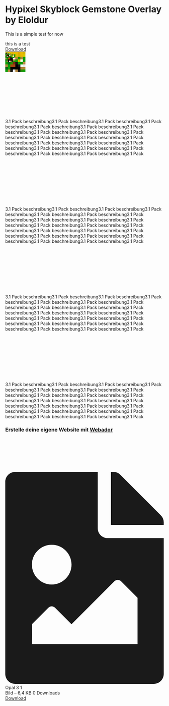 # Hypixel Skyblock Gemstone Overlay by Eloldur
This is a simple test for now
<html><body> this is a test <div><a href="https://github.com/MrGamerAgent/mrgameragent.github.io/raw/main/%5BR%5D%20%C2%A76Elo's%20%C2%A72Gemstones%20%C2%A7aV3.1%20%C2%A77%5B1.8.%2B%5D.zip" class="jw-download-button js-download-link jw-btn jw-btn-sm jw-btn-style-default jw-btn__default-color">Download</a></div></body></html>
<img src="/pack[1].png" alt="3.1">
<div
    id="jw-element-188986943"
    data-jw-element-id="188986943"
        class="jw-tree-node jw-element jw-image-text"
>
        <div class="jw-element-imagetext-container jw-element-imagetext-container--image">
    <div
    class="jw-intent jw-element-image jw-element-child jw-element-content jw-element-activeless jw-element-no-margin  jw-element-image-is-left"
            style="width: 128px;"
        data-high-res-path="https://fastly.jwwb.nl/public/n/v/m/temp-hkaywhjrjxwcqwqmdojg/tj4p24/image-5.png"
>
                        <picture
            class="jw-element-image__image-wrapper jw-image-is-square jw-intrinsic"
                            style="padding-top: 100%;"
                    >
                            <img
                    class="jw-element-image__image jw-lazy jw-intrinsic__item"
                    width="128"
                    height="128"
                    alt=""
                    src="data:image/gif;base64,R0lGODlhAQABAIAAAP///wAAACH5BAEAAAAALAAAAAABAAEAAAICRAEAOw==" data-src="https://fastly.jwwb.nl/public/n/v/m/temp-hkaywhjrjxwcqwqmdojg/image-5.png" data-srcset="https://fastly.jwwb.nl/public/n/v/m/temp-hkaywhjrjxwcqwqmdojg/image-5.png 128w, https://fastly.jwwb.nl/public/n/v/m/temp-hkaywhjrjxwcqwqmdojg/image-5.png 128w" data-sizes="(max-width: 640px) 128px, (max-width: 1200px) 100vw, 128px"                                    />
                    </picture>
        </div>
<div class="jw-element-imagetext-text">
            <p>3.1 Pack beschreibung3.1 Pack beschreibung3.1 Pack beschreibung3.1 Pack beschreibung3.1 Pack beschreibung3.1 Pack beschreibung3.1 Pack beschreibung3.1 Pack beschreibung3.1 Pack beschreibung3.1 Pack beschreibung3.1 Pack beschreibung3.1 Pack beschreibung3.1 Pack beschreibung3.1 Pack beschreibung3.1 Pack beschreibung3.1 Pack beschreibung3.1 Pack beschreibung3.1 Pack beschreibung3.1 Pack beschreibung3.1 Pack beschreibung3.1 Pack beschreibung3.1 Pack </p>    </div>
    </div>
</div><div
    id="jw-element-188988120"
    data-jw-element-id="188988120"
        class="jw-tree-node jw-element jw-image-text"
>
        <div class="jw-element-imagetext-container jw-element-imagetext-container--image">
    <div
    class="jw-intent jw-element-image jw-element-child jw-element-content jw-element-activeless jw-element-no-margin  jw-element-image-is-left"
            style="width: 128px;"
        data-high-res-path="https://fastly.jwwb.nl/public/n/v/m/temp-hkaywhjrjxwcqwqmdojg/tj4p24/image-5.png"
>
                        <picture
            class="jw-element-image__image-wrapper jw-image-is-square jw-intrinsic"
                            style="padding-top: 100%;"
                    >
                            <img
                    class="jw-element-image__image jw-lazy jw-intrinsic__item"
                    width="128"
                    height="128"
                    alt=""
                    src="data:image/gif;base64,R0lGODlhAQABAIAAAP///wAAACH5BAEAAAAALAAAAAABAAEAAAICRAEAOw==" data-src="https://fastly.jwwb.nl/public/n/v/m/temp-hkaywhjrjxwcqwqmdojg/image-5.png" data-srcset="https://fastly.jwwb.nl/public/n/v/m/temp-hkaywhjrjxwcqwqmdojg/image-5.png 128w, https://fastly.jwwb.nl/public/n/v/m/temp-hkaywhjrjxwcqwqmdojg/image-5.png 128w" data-sizes="(max-width: 640px) 128px, (max-width: 1200px) 100vw, 128px"                                    />
                    </picture>
        </div>
<div class="jw-element-imagetext-text">
            <p>3.1 Pack beschreibung3.1 Pack beschreibung3.1 Pack beschreibung3.1 Pack beschreibung3.1 Pack beschreibung3.1 Pack beschreibung3.1 Pack beschreibung3.1 Pack beschreibung3.1 Pack beschreibung3.1 Pack beschreibung3.1 Pack beschreibung3.1 Pack beschreibung3.1 Pack beschreibung3.1 Pack beschreibung3.1 Pack beschreibung3.1 Pack beschreibung3.1 Pack beschreibung3.1 Pack beschreibung3.1 Pack beschreibung3.1 Pack beschreibung3.1 Pack beschreibung3.1 Pack </p>    </div>
    </div>
</div><div
    id="jw-element-188988130"
    data-jw-element-id="188988130"
        class="jw-tree-node jw-element jw-image-text"
>
        <div class="jw-element-imagetext-container jw-element-imagetext-container--image">
    <div
    class="jw-intent jw-element-image jw-element-child jw-element-content jw-element-activeless jw-element-no-margin  jw-element-image-is-left"
            style="width: 128px;"
        data-high-res-path="https://fastly.jwwb.nl/public/n/v/m/temp-hkaywhjrjxwcqwqmdojg/tj4p24/image-5.png"
>
                        <picture
            class="jw-element-image__image-wrapper jw-image-is-square jw-intrinsic"
                            style="padding-top: 100%;"
                    >
                            <img
                    class="jw-element-image__image jw-lazy jw-intrinsic__item"
                    width="128"
                    height="128"
                    alt=""
                    src="data:image/gif;base64,R0lGODlhAQABAIAAAP///wAAACH5BAEAAAAALAAAAAABAAEAAAICRAEAOw==" data-src="https://fastly.jwwb.nl/public/n/v/m/temp-hkaywhjrjxwcqwqmdojg/image-5.png" data-srcset="https://fastly.jwwb.nl/public/n/v/m/temp-hkaywhjrjxwcqwqmdojg/image-5.png 128w, https://fastly.jwwb.nl/public/n/v/m/temp-hkaywhjrjxwcqwqmdojg/image-5.png 128w" data-sizes="(max-width: 640px) 128px, (max-width: 1200px) 100vw, 128px"                                    />
                    </picture>
        </div>
<div class="jw-element-imagetext-text">
            <p>3.1 Pack beschreibung3.1 Pack beschreibung3.1 Pack beschreibung3.1 Pack beschreibung3.1 Pack beschreibung3.1 Pack beschreibung3.1 Pack beschreibung3.1 Pack beschreibung3.1 Pack beschreibung3.1 Pack beschreibung3.1 Pack beschreibung3.1 Pack beschreibung3.1 Pack beschreibung3.1 Pack beschreibung3.1 Pack beschreibung3.1 Pack beschreibung3.1 Pack beschreibung3.1 Pack beschreibung3.1 Pack beschreibung3.1 Pack beschreibung3.1 Pack beschreibung3.1 Pack </p>    </div>
    </div>
</div><div
    id="jw-element-188988133"
    data-jw-element-id="188988133"
        class="jw-tree-node jw-element jw-image-text jw-node-is-last-child"
>
        <div class="jw-element-imagetext-container jw-element-imagetext-container--image">
    <div
    class="jw-intent jw-element-image jw-element-child jw-element-content jw-element-activeless jw-element-no-margin  jw-element-image-is-left"
            style="width: 128px;"
        data-high-res-path="https://fastly.jwwb.nl/public/n/v/m/temp-hkaywhjrjxwcqwqmdojg/tj4p24/image-5.png"
>
                        <picture
            class="jw-element-image__image-wrapper jw-image-is-square jw-intrinsic"
                            style="padding-top: 100%;"
                    >
                            <img
                    class="jw-element-image__image jw-lazy jw-intrinsic__item"
                    width="128"
                    height="128"
                    alt=""
                    src="data:image/gif;base64,R0lGODlhAQABAIAAAP///wAAACH5BAEAAAAALAAAAAABAAEAAAICRAEAOw==" data-src="https://fastly.jwwb.nl/public/n/v/m/temp-hkaywhjrjxwcqwqmdojg/image-5.png" data-srcset="https://fastly.jwwb.nl/public/n/v/m/temp-hkaywhjrjxwcqwqmdojg/image-5.png 128w, https://fastly.jwwb.nl/public/n/v/m/temp-hkaywhjrjxwcqwqmdojg/image-5.png 128w" data-sizes="(max-width: 640px) 128px, (max-width: 1200px) 100vw, 128px"                                    />
                    </picture>
        </div>
<div class="jw-element-imagetext-text">
            <p>3.1 Pack beschreibung3.1 Pack beschreibung3.1 Pack beschreibung3.1 Pack beschreibung3.1 Pack beschreibung3.1 Pack beschreibung3.1 Pack beschreibung3.1 Pack beschreibung3.1 Pack beschreibung3.1 Pack beschreibung3.1 Pack beschreibung3.1 Pack beschreibung3.1 Pack beschreibung3.1 Pack beschreibung3.1 Pack beschreibung3.1 Pack beschreibung3.1 Pack beschreibung3.1 Pack beschreibung3.1 Pack beschreibung3.1 Pack beschreibung3.1 Pack beschreibung3.1 Pack </p>    </div>
    </div>
</div></div>    <div class="jw-element-ads-is-bottom jw-element-ads js-ads jw-element-ads-WebsiteRenderingSignup jw-element-ads--tint"><div class="jw-comment"><h3>Erstelle deine eigene Website mit <a href="https://www.webador.de/?utm_source=sites&utm_medium=banner&utm_content=text%2Btint&utm_campaign=house%20banner%20webador" rel="nofollow">Webador</a></h3></div></div></div>
        </section>
        <aside>
            <div
    data-section-name="sidebar"
    class="jw-section jw-section-sidebar jw-section-sidebar--first jw-section-is-pinnable jw-sidebar-toggle lt480 lt540 lt600 lt800"
>
    <div
    id="jw-element-188986941"
    data-jw-element-id="188986941"
        class="jw-tree-node jw-element jw-container jw-tree-container"
>
    <div
    id="jw-element-188988230"
    data-jw-element-id="188988230"
        class="jw-tree-node jw-element jw-spacer jw-node-is-first-child"
>
    <div
    class="jw-element-spacer-container "
    style="height: 81px"
>
    </div>
</div><div
    id="jw-element-188988072"
    data-jw-element-id="188988072"
        class="jw-tree-node jw-element jw-download"
>
    </div><div
    id="jw-element-188988248"
    data-jw-element-id="188988248"
        class="jw-tree-node jw-element jw-spacer"
>
    <div
    class="jw-element-spacer-container "
    style="height: 27px"
>
    </div>
</div><div
    id="jw-element-188987825"
    data-jw-element-id="188987825"
        class="jw-tree-node jw-element jw-download"
>
    <div class="jw-download-content jw-download-is-downloads jw-download-is-filetype">
    <a
        href="https://communityprojekt-origo.webador.de/_downloads/e01e3fa81a6083169a3e953b46d1b107"
        class="jw-download-image js-download-link"
            >
        <svg aria-hidden="true" data-prefix="fas" data-icon="file-image" class="svg-inline--fa fa-file-image fa-w-12" role="img" xmlns="http://www.w3.org/2000/svg" viewBox="0 0 384 512"><path fill="currentColor" d="M384 121.941V128H256V0h6.059a24 24 0 0 1 16.97 7.029l97.941 97.941a24.002 24.002 0 0 1 7.03 16.971zM248 160c-13.2 0-24-10.8-24-24V0H24C10.745 0 0 10.745 0 24v464c0 13.255 10.745 24 24 24h336c13.255 0 24-10.745 24-24V160H248zm-135.455 16c26.51 0 48 21.49 48 48s-21.49 48-48 48-48-21.49-48-48 21.491-48 48-48zm208 240h-256l.485-48.485L104.545 328c4.686-4.686 11.799-4.201 16.485.485L160.545 368 264.06 264.485c4.686-4.686 12.284-4.686 16.971 0L320.545 304v112z"></path></svg>
    </a>
    <div class="jw-download-data">
        <div class="jw-download-title">Opal 3 1</div>
        <div class="jw-download-details">
                            <span class="jw-download-mime">
                    Bild – 6,4 KB                </span>
                                        <span class="jw-download-downloads">
                        0 Downloads                    </span>
                    </div>
        <div>
            <a
                href="https://communityprojekt-origo.webador.de/_downloads/e01e3fa81a6083169a3e953b46d1b107"
                class="jw-download-button js-download-link jw-btn jw-btn-sm jw-btn-style-default jw-btn__default-color"
                            >
                Download            </a>
        </div>
    </div>
</div>
</div><div
    id="jw-element-188988275"
    data-jw-element-id="188988275"
        class="jw-tree-node jw-element jw-spacer"
>
    <div
    class="jw-element-spacer-container "
    style="height: 22px"
>
    </div>
</div><div
    id="jw-element-188988075"
    data-jw-element-id="188988075"
        class="jw-tree-node jw-element jw-download"
>
    </div><div
    id="jw-element-188988292"
    data-jw-element-id="188988292"
        class="jw-tree-node jw-element jw-spacer"
>
    <div
    class="jw-element-spacer-container "
    style="height: 22px"
>
    </div>
</div><div
    id="jw-element-188988088"
    data-jw-element-id="188988088"
        class="jw-tree-node jw-element jw-download jw-node-is-last-child"
>
    </div></div></div>
        </aside>
    </div>
</main>
<footer>
    <div class="content-width-wrapper">
        <div class="container">
            <div
    data-section-name="footer"
    class="jw-section jw-section-footer jw-section-is-pinnable"
>
    <div
    id="jw-element-188986940"
    data-jw-element-id="188986940"
        class="jw-tree-node jw-element jw-container jw-tree-container jw-tree-container__empty"
>
    </div>        
</div>
            </div>
        </div>
    </div>
        </div>
    </div>
</footer>
    </body>
